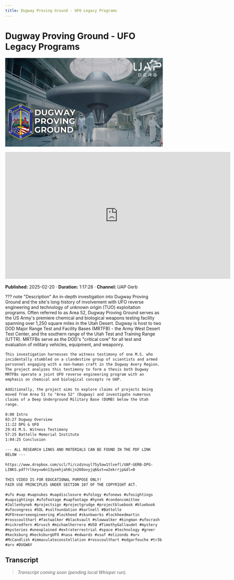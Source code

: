 ```yaml
---
title: Dugway Proving Ground - UFO Legacy Programs
---
```


# Dugway Proving Ground - UFO Legacy Programs

![thumbnail](../videos/rePrVmR6a68-dugway-proving-ground---ufo-legacy-programs/thumb.jpg)

<iframe width="720" height="405" src="https://www.youtube.com/embed/rePrVmR6a68" frameborder="0" allowfullscreen></iframe>

**Published:** 2025-02-20  ·  **Duration:** 1:17:28  ·  **Channel:** UAP Gerb

??? note "Description"
    An in-depth investigation into Dugway Proving Ground and the site's long history of involvement with UFO reverse engineering and technology of unknown origin (TUO) exploitation programs. Often referred to as Area 52, Dugway Proving Ground serves as the US Army's premiere chemical and biological weapons testing facility spanning over 1,250 square miles in the Utah Desert. Dugway is host to two DOD Major Range Test and Facility Bases (MRTFB) - the Army West Desert Test Center, and the southern range of the Utah Test and Training Range (UTTR). MRTFBs serve as the DOD's "critical core" for all test and evaluation of military vehicles, equipment, and weaponry.
    
    This investigation harnesses the witness testimony of one M.S. who incidentally stumbled on a clandestine group of scientists and armed personnel engaging with a non-human craft in the Dugway Avery Region. The project analyzes this testimony to form a thesis both Dugway MRTFBs operate a joint UFO reverse engineering program with an emphasis on chemical and biological concepts re UAP.
    
    Additionally, the project aims to explore claims of projects being moved from Area 51 to "Area 52" (Dugway) and investigate numerous claims of a Deep Underground Military Base (DUMB) below the Utah range. 
    
    0:00 Intro
    03:27 Dugway Overview 
    11:22 DPG & UFO
    29:41 M.S. Witness Testimony
    57:25 Battelle Memorial Institute
    1:04:25 Conclusion
    
    --- ALL RESEARCH LINKS AND MATERIALS CAN BE FOUND IN THE PDF LINK BELOW --- 
    
    https://www.dropbox.com/scl/fi/czdznuyl75y5aw1tlvefl/UAP-GERB-DPG-LINKS.pdf?rlkey=w6n13yoehjah0cjn260avyjq6&st=w2ekrrjp&dl=0
    
    THIS VIDEO IS FOR EDUCATIONAL PURPOSE ONLY! 
    FAIR USE PRINCIPLES UNDER SECTION 107 OF THE COPYRIGHT ACT.
    
    #ufo #uap #uapnukes #uapdisclosure #ufology #ufonews #ufosightings #uapsightings #ufofootage #uapfootage #hynek #condoncomittee #Jallenhynek #projectsign #projectgrudge #projectbluebook #bluebook #ufocongress #SOL #solfoundation #karlnell #Battelle #UFOreverseengineering #lockheed #skunkworks #lockheedmartin #rosscoulthart #fastwalker #blackvault #slowwalker #kingman #ufocrash #nickredfern #Grusch #michaelherrera #USO #TimothyGallaudet #mystery #mysteries #unexplained #extraterrestrial #space #technology #greer #kecksburg #kecksburgUFO #nasa #edwards #usaf #elizondo #arv #McCandlish #immaculateconstellation #rosscoulthart #edgarfouche #tr3b #arv #DUGWAY

## Transcript
> _Transcript coming soon (pending local Whisper run)._
